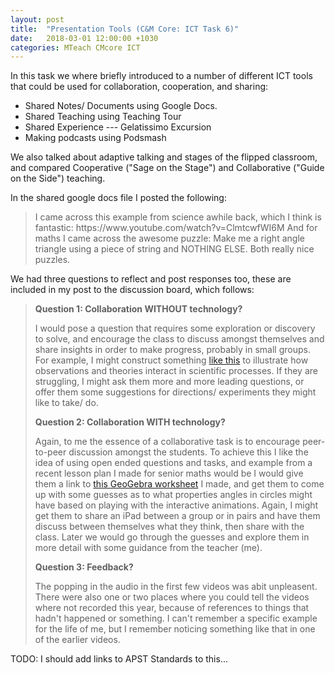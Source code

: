 ```yaml
---
layout: post
title:  "Presentation Tools (C&M Core: ICT Task 6)"
date:   2018-03-01 12:00:00 +1030
categories: MTeach CMcore ICT
---
```


In this task we where briefly introduced to a number of different ICT tools that could be used for collaboration, cooperation, and sharing:
- Shared Notes/ Documents using Google Docs.
- Shared Teaching using Teaching Tour
- Shared Experience --- Gelatissimo Excursion
- Making podcasts using Podsmash

We also talked about adaptive talking and stages of the flipped classroom, and compared Cooperative ("Sage on the Stage") and Collaborative ("Guide on the Side") teaching.

In the shared google docs file I posted the following:

<blockquote markdown="1">
I came across this example from science awhile back, which I think is fantastic:
https://www.youtube.com/watch?v=ClmtcwfWI6M
And for maths I came across the awesome puzzle: Make me a right angle triangle using a piece of string and NOTHING ELSE. Both really nice puzzles.
</blockquote>

We had three questions to reflect and post responses too, these are included in my post to the discussion board, which follows:

<blockquote markdown="1">

**Question 1: Collaboration WITHOUT technology?**

I would pose a question that requires some exploration or discovery to solve, and encourage the class to discuss amongst themselves and share insights in order to make progress, probably in small groups. For example, I might construct something [like this](https://youtu.be/ClmtcwfWI6M) to illustrate how observations and theories interact in scientific processes. If they are struggling, I might ask them more and more leading questions, or offer them some suggestions for directions/ experiments they might like to take/ do. 

**Question 2: Collaboration WITH technology?**

Again, to me the essence of a collaborative task is to encourage peer-to-peer discussion amongst the students. To achieve this I like the idea of using open ended questions and tasks, and example from a recent lesson plan I made for senior maths would be I would give them a link to [this GeoGebra worksheet](https://ggbm.at/kpREkaRQ) I made, and get them to come up with some guesses as to what properties angles in circles might have based on playing with the interactive animations. Again, I might get them to share an iPad between a group or in pairs and have them discuss between themselves what they think, then share with the class. Later we would go through the guesses and explore them in more detail with some guidance from the teacher (me). 

**Question 3: Feedback?**

The popping in the audio in the first few videos was abit unpleasent. There were also one or two places where you could tell the videos where not recorded this year, because of references to things that hadn't happened or something. I can't remember a specific example for the life of me, but I remember noticing something like that in one of the earlier videos.

</blockquote>

TODO: I should add links to APST Standards to this...

